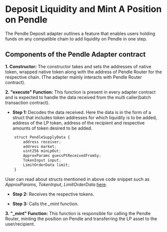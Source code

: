 # Deposit Liquidity and Mint A Position on Pendle

The Pendle Deposit adapter outlines a feature that enables users holding funds on any compatible chain to add liquidity on Pendle in one step.  

## Components of the Pendle Adapter contract

**1. Constructor:** The constructor takes and sets the addresses of native token, wrapped native token along with the address of Pendle Router for the respective chain. (The adapter mainly interacts with Pendle Router contract).

**2. "execute" Function:** This function is present in every adapter contract and is expected to handle the data received from the multi caller(batch transaction contract).

- **Step 1:** Decodes the data received. Here the data is in the form of a struct that includes token addresses for which liquidity is to be added, address of the LP token, address of the recipient and respective amounts of token desired to be added.

```javascript
    struct PendleSupplyData {
        address receiver;
        address market;
        uint256 minLpOut;
        ApproxParams guessPtReceivedFromSy;
        TokenInput input;
        LimitOrderData limit;
    }
```
User can read about structs mentioned in above code snippet such as *ApproxParams*, *TokenInput*, *LimitOrderData* [here](https://docs.pendle.finance/Developers/Contracts/PendleRouter#important-structs-in-pendlerouter).

- **Step 2:** Receives the respective tokens.

- **Step 3:** Calls the *_mint* function.

**3. "_mint" Function:** This function is responsible for calling the Pendle Router, minting the position on Pendle and transferring the LP asset to the user/recipient.

